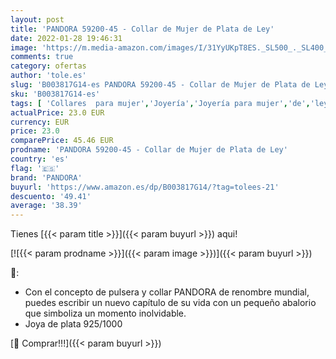 ```yaml
---
layout: post
title: 'PANDORA 59200-45 - Collar de Mujer de Plata de Ley'
date: 2022-01-28 19:46:31
image: 'https://m.media-amazon.com/images/I/31YyUKpT8ES._SL500_._SL400_.jpg'
comments: true
category: ofertas
author: 'tole.es'
slug: 'B003817G14-es PANDORA 59200-45 - Collar de Mujer de Plata de Ley'
sku: 'B003817G14-es'
tags: [ 'Collares  para mujer','Joyería','Joyería para mujer','de','ley','pandora','plata', ]
actualPrice: 23.0 EUR
currency: EUR
price: 23.0
comparePrice: 45.46 EUR
prodname: 'PANDORA 59200-45 - Collar de Mujer de Plata de Ley'
country: 'es'
flag: '🇪🇸'
brand: 'PANDORA'
buyurl: 'https://www.amazon.es/dp/B003817G14/?tag=tolees-21'
descuento: '49.41'
average: '38.39'
---
```


Tienes [{{< param title >}}]({{< param buyurl >}}) aqui!

[![{{< param prodname >}}]({{< param image >}})]({{< param buyurl >}})

🔎:

- Con el concepto de pulsera y collar PANDORA de renombre mundial, puedes escribir un nuevo capítulo de su vida con un pequeño abalorio que simboliza un momento inolvidable.
- Joya de plata 925/1000

[🛒 Comprar!!!]({{< param buyurl >}})
